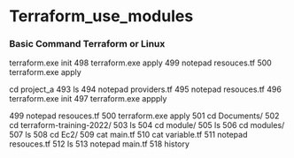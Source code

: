 # Terraform_use_modules
### Basic Command Terraform or Linux
 
 
 terraform.exe init
  498  terraform.exe apply
  499  notepad resouces.tf
  500  terraform.exe apply

  cd project_a
  493  ls
  494  notepad providers.tf
  495  notepad resouces.tf
  496  terraform.exe init
  497  terraform.exe appply

  499  notepad resouces.tf
  500  terraform.exe apply
  501  cd Documents/
  502  cd terraform-training-2022/
  503  ls
  504  cd module/
  505  ls
  506  cd modules/
  507  ls
  508  cd Ec2/
  509  cat main.tf
  510  cat variable.tf
  511  notepad resouces.tf
  512  ls
  513  notepad main.tf
  518  history
